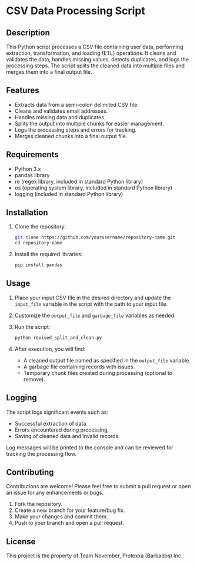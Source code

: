 # CSV Data Processing Script

## Description

This Python script processes a CSV file containing user data, performing extraction, transformation, and loading (ETL) operations. It cleans and validates the data, handles missing values, detects duplicates, and logs the processing steps. The script splits the cleaned data into multiple files and merges them into a final output file.

## Features

- Extracts data from a semi-colon delimited CSV file.
- Cleans and validates email addresses.
- Handles missing data and duplicates.
- Splits the output into multiple chunks for easier management.
- Logs the processing steps and errors for tracking.
- Merges cleaned chunks into a final output file.

## Requirements

- Python 3.x
- pandas library
- re (regex library, included in standard Python library)
- os (operating system library, included in standard Python library)
- logging (included in standard Python library)

## Installation

1. Clone the repository:

   ```bash
   git clone https://github.com/yourusername/repository-name.git
   cd repository-name
   ```

2. Install the required libraries:

   ```bash
   pip install pandas
   ```

## Usage

1. Place your input CSV file in the desired directory and update the `input_file` variable in the script with the path to your input file.
2. Customize the `output_file` and `garbage_file` variables as needed.
3. Run the script:

   ```bash
   python revised_split_and_clean.py
   ```

4. After execution, you will find:
   - A cleaned output file named as specified in the `output_file` variable.
   - A garbage file containing records with issues.
   - Temporary chunk files created during processing (optional to remove).

## Logging

The script logs significant events such as:
- Successful extraction of data.
- Errors encountered during processing.
- Saving of cleaned data and invalid records.

Log messages will be printed to the console and can be reviewed for tracking the processing flow.

## Contributing

Contributions are welcome! Please feel free to submit a pull request or open an issue for any enhancements or bugs.

1. Fork the repository.
2. Create a new branch for your feature/bug fix.
3. Make your changes and commit them.
4. Push to your branch and open a pull request.

## License

This project is the property of Team November, Protexxa (Barbados) Inc.
